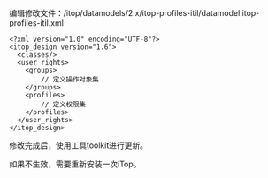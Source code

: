 

编辑修改文件：/itop/datamodels/2.x/itop-profiles-itil/datamodel.itop-profiles-itil.xml  

```
<?xml version="1.0" encoding="UTF-8"?>
<itop_design version="1.6">
  <classes/>
  <user_rights>
    <groups>
		// 定义操作对象集
    </groups>
    <profiles>
		// 定义权限集
    </profiles>
  </user_rights>
</itop_design>

```

修改完成后，使用工具toolkit进行更新。  

如果不生效，需要重新安装一次iTop。  

